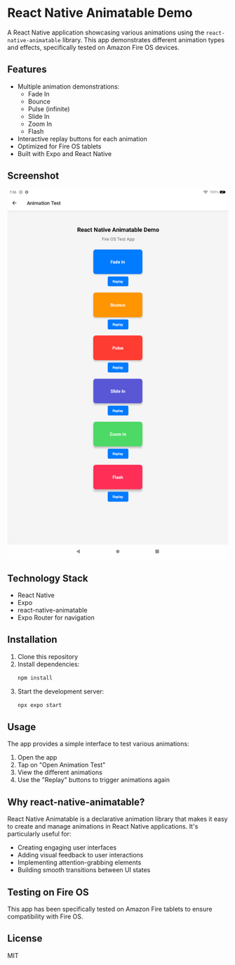 # React Native Animatable Demo

A React Native application showcasing various animations using the `react-native-animatable` library. This app demonstrates different animation types and effects, specifically tested on Amazon Fire OS devices.

## Features

- Multiple animation demonstrations:
  - Fade In
  - Bounce
  - Pulse (infinite)
  - Slide In
  - Zoom In
  - Flash
- Interactive replay buttons for each animation
- Optimized for Fire OS tablets
- Built with Expo and React Native

## Screenshot

![React Native Animatable Demo](./fire_tablet_screenshot_20250510_075631.png)

## Technology Stack

- React Native
- Expo
- react-native-animatable
- Expo Router for navigation

## Installation

1. Clone this repository
2. Install dependencies:
   ```bash
   npm install
   ```
3. Start the development server:
   ```bash
   npx expo start
   ```

## Usage

The app provides a simple interface to test various animations:

1. Open the app
2. Tap on "Open Animation Test"
3. View the different animations
4. Use the "Replay" buttons to trigger animations again

## Why react-native-animatable?

React Native Animatable is a declarative animation library that makes it easy to create and manage animations in React Native applications. It's particularly useful for:

- Creating engaging user interfaces
- Adding visual feedback to user interactions
- Implementing attention-grabbing elements
- Building smooth transitions between UI states

## Testing on Fire OS

This app has been specifically tested on Amazon Fire tablets to ensure compatibility with Fire OS.

## License

MIT
